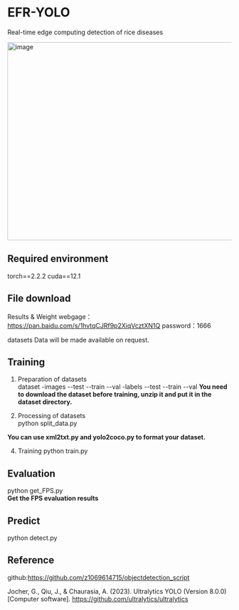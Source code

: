 # EFR-YOLO
Real-time edge computing detection of rice diseases

<img width="1193" height="444" alt="image" src="https://github.com/user-attachments/assets/ed081872-d4c3-4e06-afe7-be6b297d28ec" />


## Required environment
torch==2.2.2 cuda==12.1

## File download 
Results & Weight
webgage：https://pan.baidu.com/s/1hvtqCJRf9p2XiqVcztXN1Q
password：1666

datasets
Data will be made available on request. 

## Training
1. Preparation of datasets  
dataset
 -images
   --test
   --train
   --val
 -labels
   --test
   --train
   --val
**You need to download the dataset before training, unzip it and put it in the dataset directory.**  

2. Processing of datasets   
python split_data.py
  
**You can use xml2txt.py and yolo2coco.py to format your dataset.**  

4. Training 
python train.py 

## Evaluation 
python get_FPS.py  
**Get the FPS evaluation results**    

## Predict   
python detect.py  

## Reference
github:https://github.com/z1069614715/objectdetection_script

Jocher, G., Qiu, J., & Chaurasia, A. (2023). Ultralytics YOLO (Version 8.0.0) [Computer software]. https://github.com/ultralytics/ultralytics
